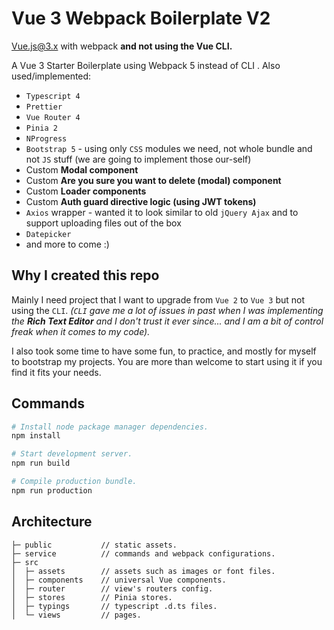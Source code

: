 
# Vue 3 Webpack Boilerplate V2
Vue.js@3.x with webpack **and not using the Vue CLI.**

A Vue 3 Starter Boilerplate using Webpack 5 instead of CLI . 
Also used/implemented:
 - `Typescript 4`
 - `Prettier`
 - `Vue Router 4`
 - `Pinia 2` 
 - `NProgress`
 - `Bootstrap 5`  - using only `CSS` modules we need, not whole bundle and not `JS` stuff (we are going to implement those our-self)
 - Custom **Modal component**
 - Custom **Are you sure you want to delete (modal) component**
 - Custom **Loader components**
 - Custom **Auth guard directive logic (using JWT tokens)**
 - `Axios` wrapper - wanted it to look similar to old `jQuery Ajax` and to support uploading files out of the box
 - `Datepicker`
 - and more to come :)


## Why I created this repo 
Mainly I need project that I want to upgrade from `Vue 2` to `Vue 3` but not using the `CLI`. 
*(`CLI` gave me a lot of issues in past when I was implementing the **Rich Text Editor** and I don't trust it ever since... and I am a bit of control freak when it comes to my code).*
 
I also took some time to have some fun,  to practice,  and mostly for myself to bootstrap my projects. You are more than welcome to start using it if you find it fits your needs. 


## Commands

```bash
# Install node package manager dependencies.
npm install

# Start development server.
npm run build

# Compile production bundle.
npm run production
```


## Architecture

```text
├─ public           // static assets.
├─ service          // commands and webpack configurations.
├─ src
│  ├─ assets        // assets such as images or font files.
│  ├─ components    // universal Vue components.
│  ├─ router        // view's routers config.
│  ├─ stores        // Pinia stores.
│  ├─ typings       // typescript .d.ts files.
│  └─ views         // pages.
```
